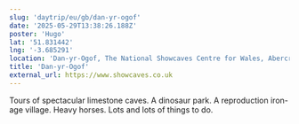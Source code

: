 ```yaml
---
slug: 'daytrip/eu/gb/dan-yr-ogof'
date: '2025-05-29T13:38:26.188Z'
poster: 'Hugo'
lat: '51.831442'
lng: '-3.685291'
location: 'Dan-yr-Ogof, The National Showcaves Centre for Wales, Abercrave, Swansea SA9 1GJ'
title: 'Dan-yr-Ogof'
external_url: https://www.showcaves.co.uk
---
```

Tours of spectacular limestone caves. A dinosaur park. A reproduction iron-age village. Heavy horses. Lots and lots of things to do.